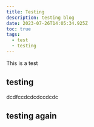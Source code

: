 ```yaml
---
title: Testing
description: testing blog
date: 2023-07-26T14:05:34.925Z
toc: true
tags:
  - test
  - testing
---
```

T﻿his is a test

## t﻿esting

d﻿cdfccdcdcdccdcdc

## t﻿esting again
